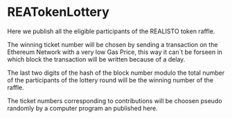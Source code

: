 # REATokenLottery

Here we publish all the eligible participants of the REALISTO token raffle.

The winning ticket number will be chosen by sending a transaction on the Ethereum Network with a very low Gas Price, this way it can´t be forseen in which block the transaction will be written because of a delay.

The last two digits of the hash of the block number modulo the total number of the participants of the lottery round will be the winning number of the raffle.

The ticket numbers corresponding to contributions will be choosen pseudo randomly by a computer program an published here.

 